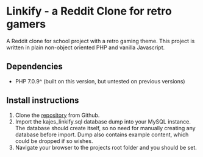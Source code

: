 [logo]: https://raw.githubusercontent.com/kajes/linkify/master/cover.jpg "Linkify Sample"
# Linkify - a Reddit Clone for retro gamers
A Reddit clone for school project with a retro gaming theme. This project is written in plain non-object oriented PHP and vanilla Javascript.

## Dependencies
- PHP 7.0.9^ (built on this version, but untested on previous versions)

## Install instructions
1. Clone the [repository](https://github.com/kajes/linkify.git) from Github.
2. Import the kajes_linkify.sql database dump into your MySQL instance. The database should create itself, so no need for manually creating any database before import. Dump also contains example content, which could be dropped if so wishes.
3. Navigate your browser to the projects root folder and you should be set.
